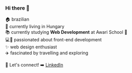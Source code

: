 ### Hi there 👋

:house: brazilian <br/>
:round_pushpin: currently living in Hungary <br/>
:books: currently studying <strong>Web Development</strong> at Awari School :blue_heart: <br/>
:computer::woman: passionated about front-end development <br/>
:sparkles: web design enthusiast <br/>
:airplane: fascinated by travelling and exploring <br/>

:link: Let's connect! :arrow_right: 
<a target="_blank" href="https://www.linkedin.com/in/bianca-sehn-95b72b140/">LinkedIn</a>
